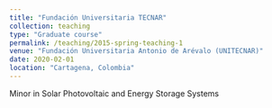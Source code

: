 ```yaml
---
title: "Fundación Universitaria TECNAR"
collection: teaching
type: "Graduate course"
permalink: /teaching/2015-spring-teaching-1
venue: "Fundación Universitaria Antonio de Arévalo (UNITECNAR)"
date: 2020-02-01
location: "Cartagena, Colombia"
---
```


Minor in Solar Photovoltaic and Energy Storage Systems
